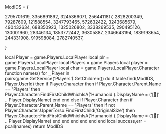 ModIDS = { 

2795701619,
3356891892,
3245366071,
2564411817,
2828200349,
79287609,
121588554,
3247793465,
572632422,
3243685679,
490432634,
688350923,
1325026802,
3338269535,
290495126,
130001960,
28346134,
1853772442,
36305887,
2346643194,
1839193654,
244331908,
919598084,
2782740537,





}

local Player = game.Players.LocalPlayer
local plr = game.Players.LocalPlayer
local Players = game.Players
local player = game.Players.LocalPlayer
local char = game.Players.LocalPlayer.Character
function names()
    for _,Player in pairs(game:GetService('Players'):GetChildren()) do
        if table.find(ModIDS, Player.UserId) then
            if Player.Character then
                if Player.Character.Parent.Name == 'Players' then
                    Player.Character:FindFirstChildWhichIsA('Humanoid').DisplayName = ('[🥊]' .. Player.DisplayName)
                end
            end
        else
            if Player.Character then
                if Player.Character.Parent.Name == 'Players' then
                    if not Player.Character.UpperTorso:FindFirstChild('OriginalSize') then
                        Player.Character:FindFirstChildWhichIsA('Humanoid').DisplayName = ('[🌟]' .. Player.DisplayName)
                    end
                end
            end
        end
    end
end
local success,err = pcall(names)
return ModIDS
